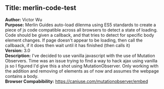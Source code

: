 ##  Title: merlin-code-test
<strong>Author:</strong> Victor Wu <br />
<strong>Purpose:</strong> Merlin Guides auto-load dilenma using ES5 standards to create a piece of js code compatible across all browsers to detect a state of loading. Code should be given a callback, and that tries to detect for specific body element changes. If page doesn't appear to be loading, then call the callbaack, if it does then wait until it has finished (then calls it) <br />
<strong>Version:</strong> 3.0 <br />
<strong>Description:</strong> I've decided to use vanilla javascript with the use of Mutation Observers. Time was an issue trying to find a way to hack ajax using vanilla js so I figured I'd give this a shot using MutationObserver. Only working with the addition and removing of elements as of now and assumes the webpage contains a body. <br />
<strong>Browser Compabibility:</strong> https://caniuse.com/mutationobserver/embed <br />
